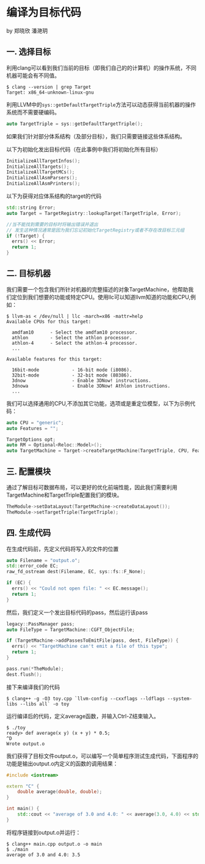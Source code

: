 # 编译为目标代码

by 郑晓欣 潘滟玥

## 一. 选择目标

利用clang可以看到我们当前的目标（即我们自己的的计算机）的操作系统，不同机器可能会有不同值。

```
$ clang --version | grep Target
Target: x86_64-unknown-linux-gnu
```

利用LLVM中的`sys::getDefaultTargetTriple`方法可以动态获得当前机器的操作系统而不需要硬编码。

```c++
auto TargetTriple = sys::getDefaultTargetTriple();
```

如果我们针对部分体系结构（及部分目标），我们只需要链接这些体系结构。

以下为初始化发出目标代码（在此事例中我们将初始化所有目标）

```c++
InitializeAllTargetInfos();
InitializeAllTargets();
InitializeAllTargetMCs();
InitializeAllAsmParsers();
InitializeAllAsmPrinters();
```

以下为获得对应体系结构的target的代码

```c++
std::string Error;
auto Target = TargetRegistry::lookupTarget(TargetTriple, Error);

//当不能找到需要的目标时将输出错误并退出
// 发生这种情况通常是因为我们忘记初始化TargetRegistry或者不存在改目标三元组
if (!Target) {
  errs() << Error;
  return 1;
}
```

## 二. 目标机器

我们需要一个包含我们所针对机器的完整描述的对象TargetMachine，他帮助我们定位到我们想要的功能或特定CPU。使用llc可以知道llvm知道的功能和CPU,例如：

```
$ llvm-as < /dev/null | llc -march=x86 -mattr=help
Available CPUs for this target:

  amdfam10      - Select the amdfam10 processor.
  athlon        - Select the athlon processor.
  athlon-4      - Select the athlon-4 processor.
  ...

Available features for this target:

  16bit-mode            - 16-bit mode (i8086).
  32bit-mode            - 32-bit mode (80386).
  3dnow                 - Enable 3DNow! instructions.
  3dnowa                - Enable 3DNow! Athlon instructions.
  ...
```

我们可以选择通用的CPU,不添加其它功能，选项或是重定位模型，以下为示例代码：

```C++
auto CPU = "generic";
auto Features = "";

TargetOptions opt;
auto RM = Optional<Reloc::Model>();
auto TargetMachine = Target->createTargetMachine(TargetTriple, CPU, Features, opt, RM);
```

## 三. 配置模块

通过了解目标可数据布局，可以更好的优化前端性能，因此我们需要利用TargetMachine和TargetTriple配置我们的模块。

```c++
TheModule->setDataLayout(TargetMachine->createDataLayout());
TheModule->setTargetTriple(TargetTriple);
```

## 四. 生成代码

在生成代码前，先定义代码将写入的文件的位置

```c++
auto Filename = "output.o";
std::error_code EC;
raw_fd_ostream dest(Filename, EC, sys::fs::F_None);

if (EC) {
  errs() << "Could not open file: " << EC.message();
  return 1;
}
```

然后，我们定义一个发出目标代码的pass，然后运行该pass

```c++
legacy::PassManager pass;
auto FileType = TargetMachine::CGFT_ObjectFile;

if (TargetMachine->addPassesToEmitFile(pass, dest, FileType)) {
  errs() << "TargetMachine can't emit a file of this type";
  return 1;
}

pass.run(*TheModule);
dest.flush();
```

接下来编译我们的代码

```
$ clang++ -g -O3 toy.cpp `llvm-config --cxxflags --ldflags --system-libs --libs all` -o toy
```

运行编译后的代码，定义average函数，并输入Ctrl-Z结束输入。

```
$ ./toy
ready> def average(x y) (x + y) * 0.5;
^D
Wrote output.o
```

我们获得了目标文件output.o，可以编写一个简单程序测试生成代码，下面程序的功能是输出output.o内定义的函数的调用结果：

```c++
#include <iostream>

extern "C" {
    double average(double, double);
}

int main() {
    std::cout << "average of 3.0 and 4.0: " << average(3.0, 4.0) << std::endl;
}
```

将程序链接到output.o并运行：

```
$ clang++ main.cpp output.o -o main
$ ./main
average of 3.0 and 4.0: 3.5
```

